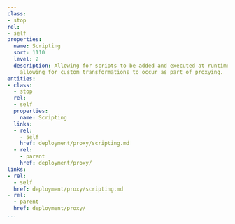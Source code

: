 ```yaml
---
class:
- stop
rel:
- self
properties:
  name: Scripting
  sort: 1110
  level: 2
  description: Allowing for scripts to be added and executed at runtime by the proxy,
    allowing for custom transformations to occur as part of proxying.
entities:
- class:
  - stop
  rel:
  - self
  properties:
    name: Scripting
  links:
  - rel:
    - self
    href: deployment/proxy/scripting.md
  - rel:
    - parent
    href: deployment/proxy/
links:
- rel:
  - self
  href: deployment/proxy/scripting.md
- rel:
  - parent
  href: deployment/proxy/
...
```

